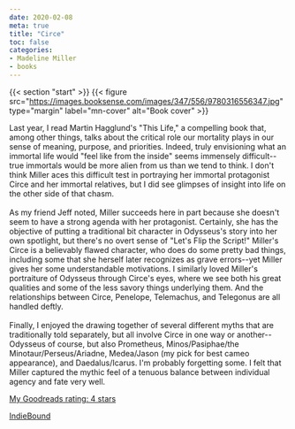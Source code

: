 ```yaml
---
date: 2020-02-08
meta: true
title: "Circe"
toc: false
categories:
- Madeline Miller
- books
---
```


{{< section "start" >}}
{{< figure src="https://images.booksense.com/images/347/556/9780316556347.jpg" type="margin" label="mn-cover" alt="Book cover" >}}

Last year, I read Martin Hagglund's "This Life," a compelling book that, among other things, talks about the critical role our mortality plays in our sense of meaning, purpose, and priorities. Indeed, truly envisioning what an immortal life would "feel like from the inside" seems immensely difficult--true immortals would be more alien from us than we tend to think. I don't think Miller aces this difficult test in portraying her immortal protagonist Circe and her immortal relatives, but I did see glimpses of insight into life on the other side of that chasm.<br /><br />As my friend Jeff noted, Miller succeeds here in part because she doesn't seem to have a strong agenda with her protagonist. Certainly, she has the objective of putting a traditional bit character in Odysseus's story into her own spotlight, but there's no overt sense of "Let's Flip the Script!" Miller's Circe is a believably flawed character, who does do some pretty bad things, including some that she herself later recognizes as grave errors--yet Miller gives her some understandable motivations. I similarly loved Miller's portraiture of Odysseus through Circe's eyes, where we see both his great qualities and some of the less savory things underlying them. And the relationships between Circe, Penelope, Telemachus, and Telegonus are all handled deftly.<br /><br />Finally, I enjoyed the drawing together of several different myths that are traditionally told separately, but all involve Circe in one way or another--Odysseus of course, but also Prometheus, Minos/Pasiphae/the Minotaur/Perseus/Ariadne, Medea/Jason (my pick for best cameo appearance), and Daedalus/Icarus. I'm probably forgetting some. I felt that Miller captured the mythic feel of a tenuous balance between individual agency and fate very well.

[My Goodreads rating: 4 stars](https://www.goodreads.com/review/show/3092043992)  

[IndieBound](https://www.indiebound.org/book/9780316556347)
